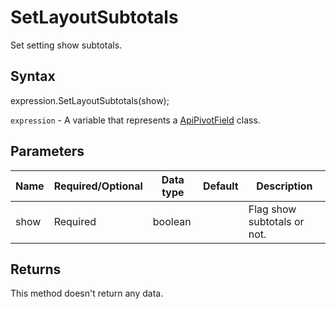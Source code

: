 # SetLayoutSubtotals

Set setting show subtotals.

## Syntax

expression.SetLayoutSubtotals(show);

`expression` - A variable that represents a [ApiPivotField](../ApiPivotField.md) class.

## Parameters

| **Name** | **Required/Optional** | **Data type** | **Default** | **Description** |
| ------------- | ------------- | ------------- | ------------- | ------------- |
| show | Required | boolean |  | Flag show subtotals or not. |

## Returns

This method doesn't return any data.